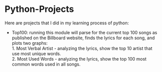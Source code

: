 # Python-Projects
Here are projects that I did in my learning process of python:
- Top100: running this module will parse for the current top 100 songs as published on the Billboard website, finds the lyrics for each song, and plots two graphs:  
          1. Most Verbal Artist - analyzing the lyrics, show the top 10 artist that use most unique words.  
          2. Most Used Words - analyzing the lyrics, show the top 100 most common words used in all songs.
